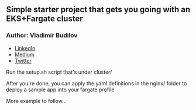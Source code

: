 ## Simple starter project that gets you going with an EKS+Fargate cluster

### Author: Vladimir Budilov
* [LinkedIn](https://www.linkedin.com/in/vbudilov/)
* [Medium](https://medium.com/@budilov)
* [Twitter](https://twitter.com/VladimirBudilov)

Run the setup.sh script that's under cluster/

After you're done, you can apply the yaml definitions in the nginx/ folder to deploy a sample app into your fargate profile

More example to follow...


